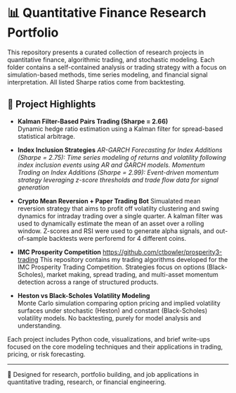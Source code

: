 # 📊 Quantitative Finance Research Portfolio

This repository presents a curated collection of research projects in quantitative finance, algorithmic trading, and stochastic modeling. Each folder contains a self-contained analysis or trading strategy with a focus on simulation-based methods, time series modeling, and financial signal interpretation. All listed Sharpe ratios come from backtesting. 

## 🧠 Project Highlights

- **Kalman Filter-Based Pairs Trading (Sharpe = 2.66)**  
  Dynamic hedge ratio estimation using a Kalman filter for spread-based statistical arbitrage.

- **Index Inclusion Strategies**
  *AR-GARCH Forecasting for Index Additions (Sharpe = 2.75): Time series modeling of returns and volatility following index inclusion events using AR and GARCH models.*
  *Momentum Trading on Index Additions (Sharpe = 2.99): Event-driven momentum strategy leveraging z-score thresholds and trade flow data for signal generation*

- **Crypto Mean Reversion + Paper Trading Bot**
  Simualated mean reversion strategy that aims to profit off volatilty clustering and swing dynamics for intraday trading over a single quarter. A kalman filter was used to dynamically estimate the mean of an asset over a rolling window. Z-scores and RSI were used to generate alpha signals, and out-of-sample backtests were perforemd for 4 different coins. 

- **IMC Prosperity Competition**
  https://github.com/ctbowler/prosperity3-trading
  This repository contains my trading algorithms developed for the IMC Prosperity Trading Competition. Strategies focus on options (Black-Scholes), market making, spread trading, and multi-asset momentum detection across a range of structured products.
  
- **Heston vs Black-Scholes Volatility Modeling**  
  Monte Carlo simulation comparing option pricing and implied volatility surfaces under stochastic (Heston) and constant (Black-Scholes) volatility models. No backtesting, purely for model analysis and understanding. 


  

Each project includes Python code, visualizations, and brief write-ups focused on the core modeling techniques and their applications in trading, pricing, or risk forecasting.

---

📎 Designed for research, portfolio building, and job applications in quantitative trading, research, or financial engineering.

